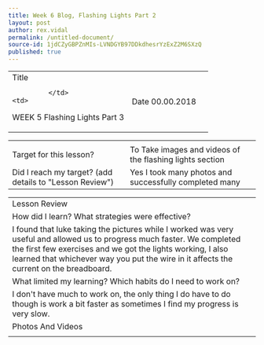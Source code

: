 ```yaml
---
title: Week 6 Blog, Flashing Lights Part 2
layout: post
author: rex.vidal
permalink: /untitled-document/
source-id: 1jdCZyGBPZnMIs-LVNDGYB97DDkdhesrYzExZ2M6SXzQ
published: true
---
```

<table>
  <tr>
    <td>Title


             </td>
    <td>

WEEK 5  Flashing Lights Part 3</td>
    <td>Date  00.00.2018</td>
    <td>
    </td>
  </tr>
</table>


<table>
  <tr>
    <td></td>
    <td></td>
  </tr>
  <tr>
    <td>Target for this lesson?


</td>
    <td>
 To Take images and videos  of the flashing lights section</td>
  </tr>
  <tr>
    <td>Did I reach my target? 
(add details to "Lesson Review")
</td>
    <td> 
    Yes I took many photos  and successfully completed many </td>
  </tr>
</table>


<table>
  <tr>
    <td>Lesson Review


</td>
  </tr>
  <tr>
    <td>How did I learn? What strategies were effective? 


</td>
  </tr>
  <tr>
    <td>
I found that luke taking the pictures while I worked was very useful and allowed us to progress much faster. We completed the first few exercises and we got the lights working, I also learned that whichever way you put the wire in it affects the current on the breadboard.</td>
  </tr>
  <tr>
    <td>What limited my learning? Which habits do I need to work on? 


</td>
  </tr>
  <tr>
    <td>
I don't have much to work on, the only thing I do have to do though is work a bit faster as sometimes I find my progress is very slow.</td>
  </tr>
  <tr>
    <td>Photos And Videos


</td>
  </tr>
  <tr>
    <td>








</td>
  </tr>
</table>


